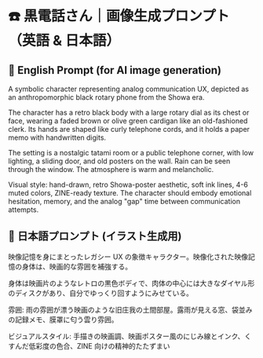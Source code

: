 # ☎️ 黒電話さん｜画像生成プロンプト（英語 & 日本語）

## 🧾 English Prompt (for AI image generation)

A symbolic character representing analog communication UX, depicted as an anthropomorphic black rotary phone from the Showa era.

The character has a retro black body with a large rotary dial as its chest or face, wearing a faded brown or olive green cardigan like an old-fashioned clerk. Its hands are shaped like curly telephone cords, and it holds a paper memo with handwritten digits.

The setting is a nostalgic tatami room or a public telephone corner, with low lighting, a sliding door, and old posters on the wall. Rain can be seen through the window. The atmosphere is warm and melancholic.

Visual style: hand-drawn, retro Showa-poster aesthetic, soft ink lines, 4-6 muted colors, ZINE-ready texture.
The character should embody emotional hesitation, memory, and the analog "gap" time between communication attempts.

## 📝 日本語プロンプト (イラスト生成用)

映像記憶を身にまとったレガシー UX の象徴キャラクター。映像化された映像記憶の身体は、映画的な雰囲を補強する。

身体は映画片のようなレトロの黒色ボディで、肉体の中心には大きなダイヤル形のディスクがあり、自分でゆっくり回すようにみせている。

雰囲: 雨の雰囲が漂う映画のような旧庄我の土間部屋。露雨が見える窓、袋並みの記録メモ、膜罩に匂う雲り雰囲。

ビジュアルスタイル: 手描きの映画調、映画ポスター風のにじみ線とインク、くすんだ低彩度の色合、ZINE 向けの精神的たたずまい
